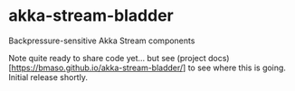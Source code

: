 # akka-stream-bladder
Backpressure-sensitive Akka Stream components

Note quite ready to share code yet... but see (project docs)[https://bmaso.github.io/akka-stream-bladder/] to see where this is going. Initial release shortly.
